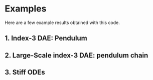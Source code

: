 # Examples

Here are a few example results obtained with this code.

## 1. Index-3 DAE: Pendulum


## 2. Large-Scale index-3 DAE: pendulum chain

## 3. Stiff ODEs
